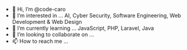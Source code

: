 - 👋 Hi, I’m @code-caro
- 👀 I’m interested in ... AI, Cyber Security, Software Engineering, Web Development & Web Design
- 🌱 I’m currently learning ... JavaScript, PHP, Laravel, Java 
- 💞️ I’m looking to collaborate on ...
- 📫 How to reach me ...

<!---
code-caro/code-caro is a ✨ special ✨ repository because its `README.md` (this file) appears on your GitHub profile.
You can click the Preview link to take a look at your changes.
--->
